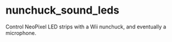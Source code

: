 # nunchuck_sound_leds
Control NeoPixel LED strips with a Wii nunchuck, and eventually a microphone.
